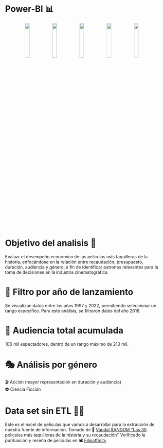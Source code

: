 # Power-BI 📊
<div align="center">
  <img align="center" width="17%" src="https://user-images.githubusercontent.com/96964513/276088382-2ac869c4-7eaa-49c7-8712-10159083a8dc.png">
</a>
  <img align="center" width="17%" src="https://user-images.githubusercontent.com/96964513/276088681-ab1e79cb-c32c-4244-8407-055af724e13c.png">
</a>
  <img align="center" width="17%" src="https://user-images.githubusercontent.com/96964513/276088853-8556794c-8694-4201-b86c-abcab100e189.png">
</a>
  <img align="center" width="17%" src="https://user-images.githubusercontent.com/96964513/276088984-b174cf9e-470b-41e8-b559-75fc2ee07273.png">
</a>
</a>
  <img align="center" width="17%" src="https://user-images.githubusercontent.com/96964513/276089142-84aff5af-a871-4480-bf82-c1d05ecf7fc0.png">
</a>
</div>

# Objetivo del analisis 🚀
Evaluar el desempeño económico de las películas más taquilleras de la historia, enfocándose en la relación entre recaudación, presupuesto, duración, audiencia y género, a fin de identificar patrones relevantes para la toma de decisiones en la industria cinematográfica.

# 📅 Filtro por año de lanzamiento
Se visualizan datos entre los años 1997 y 2022, permitiendo seleccionar un rango específico. Para este análisis, se filtraron datos del año 2018.

# 👥 Audiencia total acumulada
106 mil espectadores, dentro de un rango máximo de 213 mil.

# 🎭 Análisis por género
🎬 Acción (mayor representación en duración y audiencia) <br>
👽 Ciencia Ficción

# Data set sin ETL 👩‍💻

Este es el excel de peliculas que vamos a desarrollar para la extracción de nuestra fuente de información.
Tomado de 🍿 [Vandal RANDOM "Las 30 películas más taquilleras de la historia y su recaudación"](https://vandal.elespanol.com/reportaje/random-las-30-peliculas-mas-taquilleras-de-la-historia-y-su-recaudacion)
Verificado la puntuacion y reseña de peliculas en 📽 [Filmaffinity](https://www.filmaffinity.com/co/advsearch.php)

